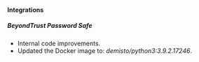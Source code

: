 
#### Integrations
##### BeyondTrust Password Safe
- Internal code improvements.
- Updated the Docker image to: *demisto/python3:3.9.2.17246*.
